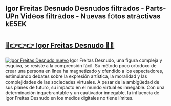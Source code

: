 ## Igor Freitas Desnudo D𝚎sn𝚞dos filtr𝚊dos - Parts-UPn Vid𝚎os filtr𝚊dos - N𝚞evas f𝚘tos atr𝚊ctivas kE5EK

# <h2><a href="http://mbbzmm.tromn.icu/?c=Igor+Freitas+Desnudo">🔗👉👉👉 Igor Freitas Desnudo 🔗🔗</a></h2>

[![Igor Freitas Desnudo nuevo](https://i.imgur.com/pEAQMta.gif)](http://mbbzmm.tromn.icu/?c=Igor+Freitas+Desnudo)
Igor Freitas Desnudo, una figura compleja y esquiva, se resiste a la comprensión fácil. Su método poco ortodoxo de crear una persona en línea ha magnetizado y ofendido a los espectadores, estimulando debates sobre la expresión artística, la moralidad y las complejidades de las sociedades virtuales. A pesar de la ambigüedad de sus planes de futuro, su impacto en el mundo virtual es innegable. Con una determinación inquebrantable y un cautivador innegable, la influencia de Igor Freitas Desnudo en los medios digitales no tiene límites.
